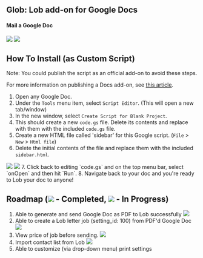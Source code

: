 ## Glob: Lob add-on for Google Docs 
#### Mail a Google Doc
<img src="https://raw.githubusercontent.com/mikesteele/glob/master/screenshots/1.png">
<img src="https://raw.githubusercontent.com/mikesteele/glob/master/screenshots/4.png">

## How To Install (as Custom Script)

Note: You could publish the script as an official add-on to avoid these steps.

For more information on publishing a Docs add-on, see <a href="https://developers.google.com/apps-script/add-ons/publish">this article</a>.

1. Open any Google Doc.
2. Under the `Tools` menu item, select `Script Editor`. (This will open a new tab/window)
3. In the new window, select `Create Script for Blank Project`.
4. This should create a new `code.gs` file. Delete its contents and replace with them with the included `code.gs` file.
5. Create a new HTML file called 'sidebar' for this Google script. (`File` > `New` > `Html file`)
6. Delete the initial contents of the file and replace them with the included `sidebar.html`.
<img src="https://raw.githubusercontent.com/mikesteele/glob/master/screenshots/2.png">
<img src="https://raw.githubusercontent.com/mikesteele/glob/master/screenshots/3.png">
7. Click back to editing `code.gs` and on the top menu bar, select `onOpen` and then hit `Run`.
8. Navigate back to your doc and you're ready to Lob your doc to anyone!

## Roadmap (<img src="https://camo.githubusercontent.com/14b12e62ad096e71d1e5f6942a88a5735f8a4f25/687474703a2f2f74616e6769656e742e77696b697370616365732e636f6d2f692f636865636b6d61726b2e676966"> - Completed, <img src="https://camo.githubusercontent.com/73ae70f857c2ea7914c8328308a118181db55cc8/68747470733a2f2f35353036336532373862366266653536303930642d63663334333430386430356165323935333337333462343965326336336666322e73736c2e6366322e7261636b63646e2e636f6d2f736d616c6c5f79656c6c6f775f69636f6e2e706e67"> - In Progress)
1. Able to generate and send Google Doc as PDF to Lob successfully <img src="https://camo.githubusercontent.com/14b12e62ad096e71d1e5f6942a88a5735f8a4f25/687474703a2f2f74616e6769656e742e77696b697370616365732e636f6d2f692f636865636b6d61726b2e676966">
2. Able to create a Lob letter job (setting_id: 100) from PDF'd Google Doc <img src="https://camo.githubusercontent.com/14b12e62ad096e71d1e5f6942a88a5735f8a4f25/687474703a2f2f74616e6769656e742e77696b697370616365732e636f6d2f692f636865636b6d61726b2e676966">
3. View price of job before sending. <img src="https://camo.githubusercontent.com/14b12e62ad096e71d1e5f6942a88a5735f8a4f25/687474703a2f2f74616e6769656e742e77696b697370616365732e636f6d2f692f636865636b6d61726b2e676966">
4. Import contact list from Lob <img src="https://camo.githubusercontent.com/14b12e62ad096e71d1e5f6942a88a5735f8a4f25/687474703a2f2f74616e6769656e742e77696b697370616365732e636f6d2f692f636865636b6d61726b2e676966">
5. Able to customize (via drop-down menu) print settings
